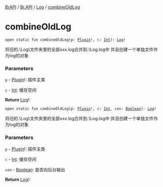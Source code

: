 [BrAPI](../../index.md) / [Br.API](../index.md) / [Log](index.md) / [combineOldLog](./combine-old-log.md)

# combineOldLog

`open static fun combineOldLog(p: `[`Plugin`](https://hub.spigotmc.org/javadocs/spigot/org/bukkit/plugin/Plugin.html)`!, c: `[`Int`](https://kotlinlang.org/api/latest/jvm/stdlib/kotlin/-int/index.html)`): `[`Log`](index.md)`!`

将旧的.\\Log\\文件夹里的全部xxx.log合并到.\Log.log中 并且创建一个单独文件作为log的对象

### Parameters

`p` - [Plugin](https://hub.spigotmc.org/javadocs/spigot/org/bukkit/plugin/Plugin.html)!: 插件主类

`c` - [Int](https://kotlinlang.org/api/latest/jvm/stdlib/kotlin/-int/index.html): 缓存空间

**Return**
[Log](index.md)!:

`open static fun combineOldLog(p: `[`Plugin`](https://hub.spigotmc.org/javadocs/spigot/org/bukkit/plugin/Plugin.html)`!, c: `[`Int`](https://kotlinlang.org/api/latest/jvm/stdlib/kotlin/-int/index.html)`, con: `[`Boolean`](https://kotlinlang.org/api/latest/jvm/stdlib/kotlin/-boolean/index.html)`): `[`Log`](index.md)`!`

将旧的.\\Log\\文件夹里的全部xxx.log合并到.\Log.log中 并且创建一个单独文件作为log的对象

### Parameters

`p` - [Plugin](https://hub.spigotmc.org/javadocs/spigot/org/bukkit/plugin/Plugin.html)!: 插件主类

`c` - [Int](https://kotlinlang.org/api/latest/jvm/stdlib/kotlin/-int/index.html): 缓存空间

`con` - [Boolean](https://kotlinlang.org/api/latest/jvm/stdlib/kotlin/-boolean/index.html): 是否向后台输出

**Return**
[Log](index.md)!:

